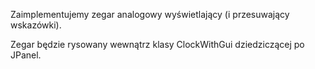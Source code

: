 Zaimplementujemy zegar analogowy wyświetlający (i przesuwający wskazówki).

Zegar będzie rysowany wewnątrz klasy ClockWithGui dziedziczącej po JPanel.
